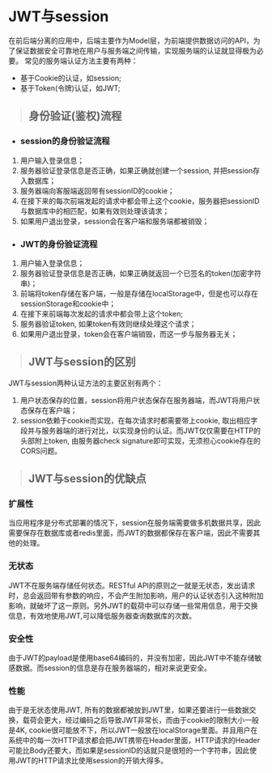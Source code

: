 # **JWT与session**
在前后端分离的应用中，后端主要作为Model层，为前端提供数据访问的API，为了保证数据安全可靠地在用户与服务端之间传输，实现服务端的认证就显得极为必要。
常见的服务端认证方法主要有两种：
+ 基于Cookie的认证，如session;
+ 基于Token(令牌)认证，如JWT;

> ## **身份验证(鉴权)流程**
+ ### **session的身份验证流程**
1. 用户输入登录信息；
2. 服务器验证登录信息是否正确，如果正确就创建一个session, 并把session存入数据库；
3. 服务器端向客服端返回带有sessionID的cookie；
4. 在接下来的每次前端发起的请求中都会带上这个cookie，服务器把sessionID与数据库中的相匹配，如果有效则处理该请求；
5. 如果用户退出登录，session会在客户端和服务端都被销毁；

+ ### **JWT的身份验证流程**
1. 用户输入登录信息；
2. 服务器验证登录信息是否正确，如果正确就返回一个已签名的token(加密字符串)；
3. 前端将token存储在客户端，一般是存储在localStorage中，但是也可以存在sessionStorage和cookie中；
4. 在接下来前端每次发起的请求中都会带上这个token;
5. 服务器验证token, 如果token有效则继续处理这个请求；
6. 如果用户退出登录，token会在客户端销毁，而这一步与服务器无关；

> ## **JWT与session的区别**
JWT与session两种认证方法的主要区别有两个：
1. 用户状态保存的位置，session将用户状态保存在服务器端，而JWT将用户状态保存在客户端；
2. session依赖于cookie而实现，在每次请求时都需要带上cookie, 取出相应字段并与服务器端的进行对比，以实现身份的认证。而JWT仅仅需要在HTTP的头部附上token, 由服务器check signature即可实现，无须担心cookie存在的CORS问题。

> ## **JWT与session的优缺点**
### **扩展性**
当应用程序是分布式部署的情况下，session在服务端需要做多机数据共享，因此需要保存在数据库或者redis里面，而JWT的数据都保存在客户端，因此不需要其他的处理。

### **无状态**
JWT不在服务端存储任何状态。RESTful API的原则之一就是无状态，发出请求时，总会返回带有参数的响应，不会产生附加影响，用户的认证状态引入这种附加影响，就破坏了这一原则。另外JWT的载荷中可以存储一些常用信息，用于交换信息，有效地使用JWT,可以降低服务器查询数据库的次数。

### **安全性**
由于JWT的payload是使用base64编码的，并没有加密，因此JWT中不能存储敏感数据。而session的信息是存在服务器端的，相对来说更安全。

### **性能**
由于是无状态使用JWT, 所有的数据都被放到JWT里，如果还要进行一些数据交换，载荷会更大，经过编码之后导致JWT非常长，而由于cookie的限制大小一般是4K, cookie很可能放不下，所以JWT一般放在localStorage里面。并且用户在系统中的每一次HTTP请求都会把JWT携带在Header里面，HTTP请求的Header可能比Body还要大，而如果是sessionID的话就只是很短的一个字符串，因此使用JWT的HTTP请求比使用session的开销大得多。
